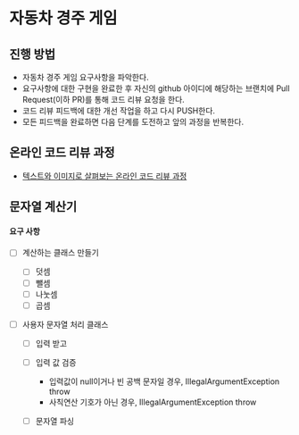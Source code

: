 # 자동차 경주 게임
## 진행 방법
* 자동차 경주 게임 요구사항을 파악한다.
* 요구사항에 대한 구현을 완료한 후 자신의 github 아이디에 해당하는 브랜치에 Pull Request(이하 PR)를 통해 코드 리뷰 요청을 한다.
* 코드 리뷰 피드백에 대한 개선 작업을 하고 다시 PUSH한다.
* 모든 피드백을 완료하면 다음 단계를 도전하고 앞의 과정을 반복한다.

## 온라인 코드 리뷰 과정
* [텍스트와 이미지로 살펴보는 온라인 코드 리뷰 과정](https://github.com/next-step/nextstep-docs/tree/master/codereview)





## 문자열 계산기

#### 요구 사항

- [ ] 계산하는 클래스 만들기
  - [ ] 덧셈
  - [ ] 뺄셈
  - [ ] 나눗셈
  - [ ] 곱셈

- [ ] 사용자 문자열 처리 클래스

  - [ ] 입력 받고
  - [ ] 입력 값 검증
    - 입력값이 null이거나 빈 공백 문자일 경우, IllegalArgumentException throw
    - 사칙연산 기호가 아닌 경우, IllegalArgumentException throw
  - [ ] 문자열 파싱

  